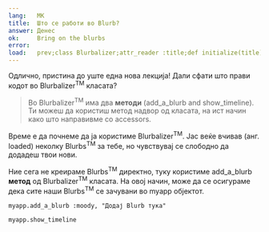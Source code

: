 ```yaml
---
lang:   МК
title:  Што се работи во Blurb?
answer: Денес
ok:     Bring on the blurbs
error:
load:   prev;class Blurbalizer;attr_reader :title;def initialize(title);@title=title;@blurbs=[];end;def add_a_blurb(mood, content);@blurbs << Blurb.new(mood, content);@blurbs.each {|t| t.time -= 73};end;def show_timeline;puts "Blurbalizer: #{@title} has #{@blurbs.count} Blurbs\n";@blurbs.sort_by { |t| t.time}.reverse.each { |t| puts "#{t.content.ljust(40)} #{t.time}"};end;end;myapp = Blurbalizer.new "The Big Blurb";myapp.add_a_blurb :sick,"Today Mount Hood Was Stolen!";myapp.add_a_blurb :confused,"I can not believe Mt. Hood was stolen!";myapp.add_a_blurb :dazed,"I am speechless!";myapp.add_a_blurb :mad,"It was stolen by a giraffe !!";myapp.add_a_blurb :sad,"I Left my Hoodie on the Mountain!";myapp.add_a_blurb :mad,"I am never going back to that mountain."
---
```


Одлично, пристина до уште една нова лекција! Дали сфати што прави кодот во  Blurbalizer<sup>TM</sup> класата?

> Во Blurbalizer<sup>TM</sup> има два __методи__ (add\_a\_blurb and show\_timeline).
> Ти можеш да користиш метод надвор од класата, на ист начин како што направивме со accessors.

Време е да почнеме да ја користиме Blurbalizer<sup>TM</sup>. Јас веќе вчивав (анг. loaded) неколку 
Blurbs<sup>TM</sup> за тебе, но чувствувај се слободно да додадеш твои нови.

Ние сега не креираме Blurbs<sup>TM</sup> директно, туку користиме add\_a\_blurb __метод__ од 
Blurbalizer<sup>TM</sup> класата. На овој начин, може да се осигураме дека сите наши Blurbs<sup>TM</sup>
се зачувани во myapp објектот.

    myapp.add_a_blurb :moody, "Додај Blurb тука"

    myapp.show_timeline
